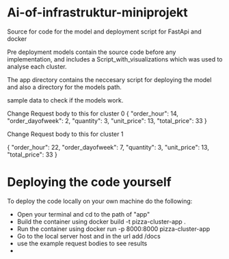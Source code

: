 # Ai-of-infrastruktur-miniprojekt
Source for code for the model and deployment script for FastApi and docker


Pre deployment models contain the source code before any implementation, and includes a Script_with_visualizations which was used to analyse each cluster. 

The app directory contains the neccesary script for deploying the model and also a directory for the models path. 

sample data to check if the models work. 

Change Request body to this for cluster 0 
{
  "order_hour": 14,
  "order_dayofweek": 2,
  "quantity": 3,
  "unit_price": 13,
  "total_price": 33
}

Change Request body to this for cluster 1 

{
  "order_hour": 22,
  "order_dayofweek": 7,
  "quantity": 3,
  "unit_price": 13,
  "total_price": 33
}


# Deploying the code yourself

To deploy the code locally on your own machine do the following:

- Open your terminal and cd to the path of "app"
- Build the container using docker build -t pizza-cluster-app .
- Run the container using docker run -p 8000:8000 pizza-cluster-app
- Go to the local server host and in the url add /docs
- use the example request bodies to see results
- 
